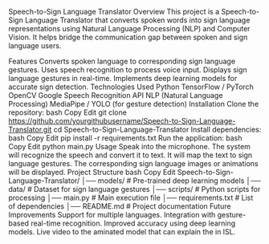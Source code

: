 Speech-to-Sign Language Translator
Overview
This project is a Speech-to-Sign Language Translator that converts spoken words into sign language representations using Natural Language Processing (NLP) and Computer Vision. It helps bridge the communication gap between spoken and sign language users.

Features
Converts spoken language to corresponding sign language gestures.
Uses speech recognition to process voice input.
Displays sign language gestures in real-time.
Implements deep learning models for accurate sign detection.
Technologies Used
Python
TensorFlow / PyTorch
OpenCV
Google Speech Recognition API
NLP (Natural Language Processing)
MediaPipe / YOLO (for gesture detection)
Installation
Clone the repository:
bash
Copy
Edit
git clone https://github.com/yourgithubusername/Speech-to-Sign-Language-Translator.git
cd Speech-to-Sign-Language-Translator
Install dependencies:
bash
Copy
Edit
pip install -r requirements.txt
Run the application:
bash
Copy
Edit
python main.py
Usage
Speak into the microphone.
The system will recognize the speech and convert it to text.
It will map the text to sign language gestures.
The corresponding sign language images or animations will be displayed.
Project Structure
bash
Copy
Edit
Speech-to-Sign-Language-Translator/
│── models/                     # Pre-trained deep learning models
│── data/                        # Dataset for sign language gestures
│── scripts/                     # Python scripts for processing
│── main.py                      # Main execution file
│── requirements.txt              # List of dependencies
│── README.md                     # Project documentation
Future Improvements
Support for multiple languages.
Integration with gesture-based real-time recognition.
Improved accuracy using deep learning models.
Live video to the aminated model that can explain the in ISL.
